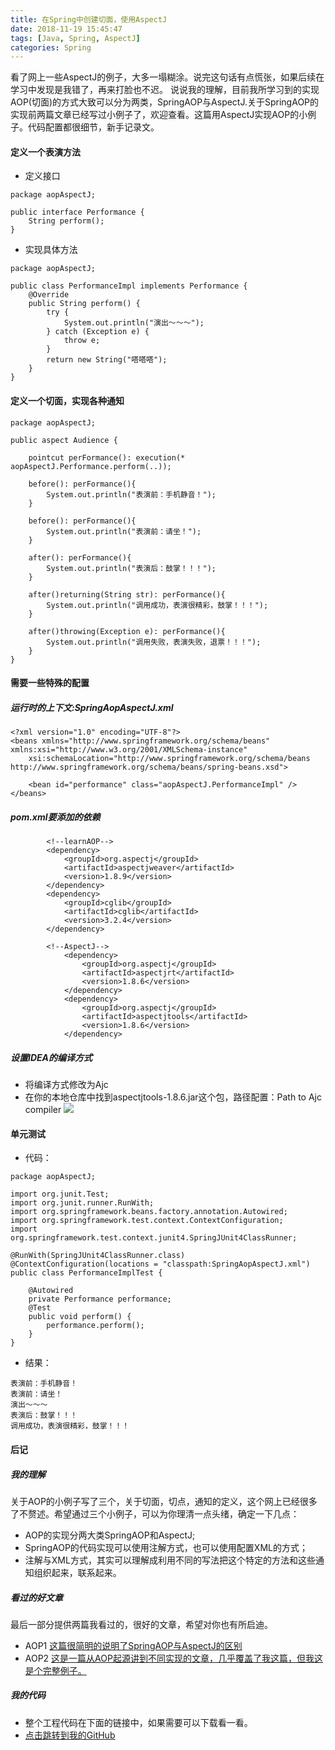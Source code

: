 ```yaml
---
title: 在Spring中创建切面，使用AspectJ
date: 2018-11-19 15:45:47
tags: [Java, Spring, AspectJ]
categories: Spring
---
```

看了网上一些AspectJ的例子，大多一塌糊涂。说完这句话有点慌张，如果后续在学习中发现是我错了，再来打脸也不迟。
说说我的理解，目前我所学习到的实现AOP(切面)的方式大致可以分为两类，SpringAOP与AspectJ.关于SpringAOP的实现前两篇文章已经写过小例子了，欢迎查看。这篇用AspectJ实现AOP的小例子。代码配置都很细节，新手记录文。
<!-- more -->
#### 定义一个表演方法
- 定义接口
```
package aopAspectJ;

public interface Performance {
    String perform();
}
```
- 实现具体方法
```
package aopAspectJ;

public class PerformanceImpl implements Performance {
    @Override
    public String perform() {
        try {
            System.out.println("演出～～～");
        } catch (Exception e) {
            throw e;
        }
        return new String("嗒嗒嗒");
    }
}
```

#### 定义一个切面，实现各种通知
```
package aopAspectJ;

public aspect Audience {

    pointcut perFormance(): execution(* aopAspectJ.Performance.perform(..));

    before(): perFormance(){
        System.out.println("表演前：手机静音！");
    }

    before(): perFormance(){
        System.out.println("表演前：请坐！");
    }

    after(): perFormance(){
        System.out.println("表演后：鼓掌！！！");
    }

    after()returning(String str): perFormance(){
        System.out.println("调用成功，表演很精彩，鼓掌！！！");
    }

    after()throwing(Exception e): perFormance(){
        System.out.println("调用失败，表演失败，退票！！！");
    }
}
```
#### 需要一些特殊的配置
##### 运行时的上下文:SpringAopAspectJ.xml
```
<?xml version="1.0" encoding="UTF-8"?>
<beans xmlns="http://www.springframework.org/schema/beans" xmlns:xsi="http://www.w3.org/2001/XMLSchema-instance"
    xsi:schemaLocation="http://www.springframework.org/schema/beans http://www.springframework.org/schema/beans/spring-beans.xsd">

    <bean id="performance" class="aopAspectJ.PerformanceImpl" />
</beans>
```
##### pom.xml要添加的依赖
```
        <!--learnAOP-->
        <dependency>
            <groupId>org.aspectj</groupId>
            <artifactId>aspectjweaver</artifactId>
            <version>1.8.9</version>
        </dependency>
        <dependency>
            <groupId>cglib</groupId>
            <artifactId>cglib</artifactId>
            <version>3.2.4</version>
        </dependency>

        <!--AspectJ-->
            <dependency>
                <groupId>org.aspectj</groupId>
                <artifactId>aspectjrt</artifactId>
                <version>1.8.6</version>
            </dependency>
            <dependency>
                <groupId>org.aspectj</groupId>
                <artifactId>aspectjtools</artifactId>
                <version>1.8.6</version>
            </dependency>

```
##### 设置IDEA的编译方式
- 将编译方式修改为Ajc
- 在你的本地仓库中找到aspectjtools-1.8.6.jar这个包，路径配置：Path to Ajc compiler
![](https://ws1.sinaimg.cn/large/005Owz0qly1fxqbhirzalj30yj0my0w2.jpg)

#### 单元测试
- 代码：
```
package aopAspectJ;

import org.junit.Test;
import org.junit.runner.RunWith;
import org.springframework.beans.factory.annotation.Autowired;
import org.springframework.test.context.ContextConfiguration;
import org.springframework.test.context.junit4.SpringJUnit4ClassRunner;

@RunWith(SpringJUnit4ClassRunner.class)
@ContextConfiguration(locations = "classpath:SpringAopAspectJ.xml")
public class PerformanceImplTest {

    @Autowired
    private Performance performance;
    @Test
    public void perform() {
        performance.perform();
    }
}
```
- 结果：
```
表演前：手机静音！
表演前：请坐！
演出～～～
表演后：鼓掌！！！
调用成功，表演很精彩，鼓掌！！！
```

#### 后记
##### 我的理解
关于AOP的小例子写了三个，关于切面，切点，通知的定义，这个网上已经很多了不赘述。希望通过三个小例子，可以为你理清一点头绪，确定一下几点：
- AOP的实现分两大类SpringAOP和AspectJ;
- SpringAOP的代码实现可以使用注解方式，也可以使用配置XML的方式；
- 注解与XML方式，其实可以理解成利用不同的写法把这个特定的方法和这些通知组织起来，联系起来。

##### 看过的好文章
最后一部分提供两篇我看过的，很好的文章，希望对你也有所启迪。
- AOP1
[这篇很简明的说明了SpringAOP与AspectJ的区别](https://www.jianshu.com/p/fe8d1e8bd63e)
- AOP2
[这是一篇从AOP起源讲到不同实现的文章，几乎覆盖了我这篇，但我这是个完整例子。](https://blog.csdn.net/javazejian/article/details/56267036)

##### 我的代码
- 整个工程代码在下面的链接中，如果需要可以下载看一看。
- [点击跳转到我的GitHub](https://github.com/kongdada/learnSpring)
